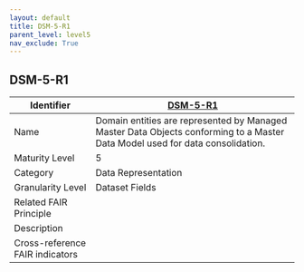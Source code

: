 ```yaml
---
layout: default
title: DSM-5-R1
parent_level: level5
nav_exclude: True
---
```


## DSM-5-R1

| Identifier | [DSM-5-R1](https://github.com/FAIRplus/Data-Maturity/blob/master/docs/_indicators/DSM-5-R1.md) |
| --------- | -----------|
| Name | Domain entities are represented by Managed Master Data Objects conforming to a Master Data Model used for data consolidation. |
| Maturity Level | 5 |
| Category | Data Representation |
| Granularity Level | Dataset Fields |
| Related FAIR Principle |  |
| Description | |
| Cross-reference FAIR indicators |  |

